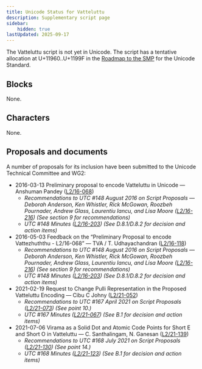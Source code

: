 ```yaml
---
title: Unicode Status for Vatteluttu
description: Supplementary script page
sidebar:
    hidden: true
lastUpdated: 2025-09-17
---
```


The Vatteluttu script is not yet in Unicode.  The script has a tentative allocation at U+11960..U+1199F in the [Roadmap to the SMP](http://www.unicode.org/roadmaps/smp/) for the Unicode Standard.

## Blocks

None.

## Characters

None.

## Proposals and documents

A number of proposals for its inclusion have been submitted to the Unicode Technical Committee and WG2:
- 2016-03-13 Preliminary proposal to encode Vatteluttu in Unicode — Anshuman Pandey ([L2/16-068](http://www.unicode.org/cgi-bin/GetMatchingDocs.pl?L2/16-068))
  - _Recommendations to UTC #148 August 2016 on Script Proposals — Deborah Anderson, Ken Whistler, Rick McGowan, Roozbeh Pournader, Andrew Glass, Laurentiu Iancu, and Lisa Moore ([L2/16-216](http://www.unicode.org/cgi-bin/GetMatchingDocs.pl?L2/16-216)) (See section 9 for recommendations)_
  - _UTC #148 Minutes ([L2/16-203](http://www.unicode.org/cgi-bin/GetMatchingDocs.pl?L2/16-203)) (See D.8.1/D.8.2 for decision and action items)_
- 2016-05-03 Feedback on the “Preliminary Proposal to encode Vattezhuththu - L2/16-068” — TVA / T. Udhayachandran ([L2/16-118](http://www.unicode.org/cgi-bin/GetMatchingDocs.pl?L2/16-118))
  - _Recommendations to UTC #148 August 2016 on Script Proposals — Deborah Anderson, Ken Whistler, Rick McGowan, Roozbeh Pournader, Andrew Glass, Laurentiu Iancu, and Lisa Moore ([L2/16-216](http://www.unicode.org/cgi-bin/GetMatchingDocs.pl?L2/16-216)) (See section 9 for recommendations)_
  - _UTC #148 Minutes ([L2/16-203](http://www.unicode.org/cgi-bin/GetMatchingDocs.pl?L2/16-203)) (See D.8.1/D.8.2 for decision and action items)_
- 2021-02-19 Request to Change Pulli Representation in the Proposed Vatteluttu Encoding — Cibu C Johny ([L2/21-052](http://www.unicode.org/cgi-bin/GetMatchingDocs.pl?L2/21-052))
  - _Recommendations to UTC #167 April 2021 on Script Proposals ([L2/21-073](http://www.unicode.org/L2/L2021/21073-script-adhoc-rept.pdf)) (See point 10.)_
  - _UTC #167 Minutes ([L2/21-067](https://www.unicode.org/L2/L2021/21066.htm)) (See B.1 for decision and action items)_
- 2021-07-06 Virama as a Solid Dot and Atomic Code Points for Short E and Short O in Vatteluttu — C. Santhalingam, N. Ganesan ([L2/21-139](http://www.unicode.org/cgi-bin/GetMatchingDocs.pl?L2/21-139))
  - _Recommendations to UTC #168 July 2021 on Script Proposals ([L2/21-130](http://www.unicode.org/L2/L2021/21130-script-adhoc-rept.pdf)) (See point 14.)_
  - _UTC #168 Minutes ([L2/21-123](http://www.unicode.org/L2/L2021/21123.htm)) (See B.1 for decision and action items)_
